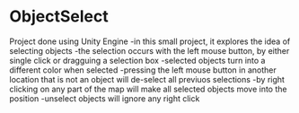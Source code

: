 # ObjectSelect
Project done using Unity Engine
-in this small project, it explores the idea of selecting objects
-the selection occurs with the left mouse button, by either single click or dragguing a selection box
-selected objects turn into a different color when selected
-pressing the left mouse button in another location that is not an object will de-select all previuos selections
-by right clicking on any part of the map will make all selected objects move into the position
-unselect objects will ignore any right click
